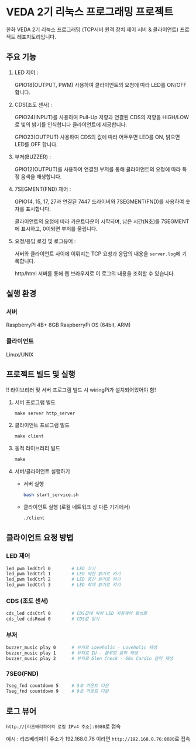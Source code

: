 # VEDA 2기 리눅스 프로그래밍 프로젝트
한화 VEDA 2기 리눅스 프로그래밍 (TCP서버 원격 장치 제어 서버 & 클라이언트) 프로젝트 레포지토리입니다.


## 주요 기능
1. LED 제어 : 

   GPIO18(OUTPUT, PWM) 사용하여 클라이언트의 요청에 따라 LED를 ON/OFF 합니다.
   
2. CDS(조도 센서) :
   
   GPIO24(INPUT)를 사용하여 Pull-Up 저항과 연결된 CDS의 저항을 HIGH/LOW로 빛의 밝기를 인식합니다 클라이언트에 제공합니다.

   GPIO23(OUTPUT) 사용하여 CDS의 값에 따라 어두우면 LED를 ON, 밝으면 LED를 OFF 합니다.

3. 부저(BUZZER) :

   GPIO12(OUTPUT)를 사용하여 연결된 부저를 통해 클라이언트의 요청에 따라 특정 음색을 재생합니다.

4. 7SEGMENT(FND) 제어 :

   GPIO14, 15, 17, 27과 연결된 7447 드라이버와 7SEGMENT(FND)를 사용하여 숫자를 표시합니다.

   클라이언트의 요청에 따라 카운트다운이 시작되며, 남은 시간(N초)를 7SEGMENT에 표시하고, 0이되면 부저를 울립니다.

5. 요청/응답 로깅 및 로그뷰어 :

   서버와 클라이언트 사이에 이뤄지는 TCP 요청과 응답의 내용을 `server.log`에 기록합니다.

   http/html 서버를 통해 웹 브라우저로 이 로그의 내용을 조회할 수 있습니다.


## 실행 환경
### 서버
RaspberryPi 4B+ 8GB
RaspberryPi OS (64bit, ARM)

### 클라이언트
Linux/UNIX


## 프로젝트 빌드 및 실행

!! 라이브리러 및 서버 프로그램 빌드 시 wiringPi가 설치되어있어야 함!

1. 서버 프로그램 빌드
    ```makefile
    make server http_server
    ```

2. 클라이언트 프로그램 빌드
    ```makefile
    make client
    ```

3. 동적 라이브러리 빌드
    ```makefile
    make
    ```


4. 서버/클라이언트 실행하기
    -  서버 실행
        ```bash
        bash start_service.sh
        ```

    -  클라이언트 실행 (로컬 네트워크 상 다른 기기에서)
        ```bash
        ./client
        ```

## 클라이언트 요청 방법

### LED 제어
```bash
led_pwm ledCtrl 0        # LED 끄기
led_pwm ledCtrl 1        # LED 약한 밝기로 켜기
led_pwm ledCtrl 2        # LED 중간 밝기로 켜기
led_pwm ledCtrl 3        # LED 최대 밝기로 켜기
```

### CDS (조도 센서)
```bash
cds_led cdsCtrl 0        # CDS값에 따라 LED 자동제어 활성화
cds_led cdsRead 0        # CDS값 읽기
```

### 부저
```bash
buzzer_music play 0      # 부저로 Loveholic - Loveholic 재생
buzzer_music play 1      # 부저로 IU - 블루밍 음악 재생
buzzer_music play 2      # 부저로 Glen Check - 60s Cardin 음악 재생
```
### 7SEG(FND)
```bash
7seg_fnd countdowm 5     # 5초 카운트 다운
7seg_fnd countdowm 9     # 9초 카운트 다운
```

## 로그 뷰어
`http://[라즈베리파이의 로컬 IPv4 주소]:8080`로 접속

예시 : 라즈베리파이 주소가 192.168.0.76 이라면
`http://192.168.0.76:8080`로 접속



